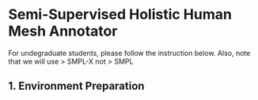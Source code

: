 # Semi-Supervised Holistic Human Mesh Annotator
For undegraduate students, please follow the instruction below. Also, note that we will use > SMPL-X not > SMPL  
## 1. Environment Preparation
